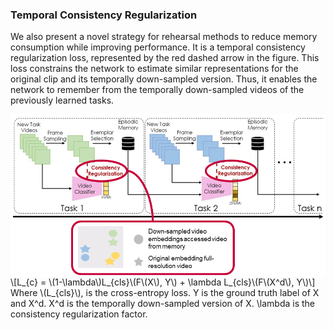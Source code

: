 ---
---
### Temporal Consistency Regularization

We also present a novel strategy for rehearsal methods to reduce memory consumption while improving performance. It is a temporal consistency regularization loss, represented by the red dashed arrow in the figure. This loss constrains the network to estimate similar representations for the original clip and its temporally down-sampled version. Thus, it enables the network to remember from the temporally down-sampled videos of the previously learned tasks. 

<img src="https://raw.githubusercontent.com/ojedaf/vCLIMB_website/main/assets/media/tc_img.png" align="left">

<!DOCTYPE html>
<html>
<head>
  <meta charset="utf-8">
  <meta name="viewport" content="width=device-width">
  <script src="https://polyfill.io/v3/polyfill.min.js?features=es6"></script>
  <script id="MathJax-script" async
          src="https://cdn.jsdelivr.net/npm/mathjax@3/es5/tex-mml-chtml.js">
  </script>
</head>
<body>
<p>
  \[L_{c} = \(1-\lambda\)L_{cls}\(F\(X\), Y\) + \lambda L_{cls}\(F\(X^d\), Y\)\]
  Where \(L_{cls}\), is the cross-entropy loss. Y is the ground truth label of X and X^d. X^d is the temporally down-sampled version of X. \lambda is the consistency regularization factor.
</p>
</body>
</html>
